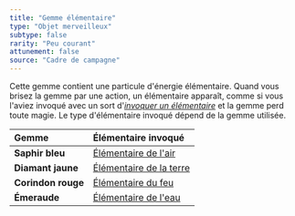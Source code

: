 ```yaml
---
title: "Gemme élémentaire"
type: "Objet merveilleux"
subtype: false
rarity: "Peu courant"
attunement: false
source: "Cadre de campagne"
---
```

Cette gemme contient une particule d'énergie élémentaire. Quand vous brisez la gemme par une action, un élémentaire apparaît, comme si vous l'aviez invoqué avec un sort d'[_invoquer un élémentaire_](/grimoire/invoquer-un-elementaire) et la gemme perd toute magie. Le type d'élémentaire invoqué dépend de la gemme utilisée.

|Gemme|Élémentaire invoqué|
|:-|:-|
|**Saphir bleu**|[Élémentaire de l'air](/bestiaire/elementaire-de-l-air/)|
|**Diamant jaune**|[Élémentaire de la terre](/bestiaire/elementaire-de-la-terre)|
|**Corindon rouge**|[Élémentaire du feu](/bestiaire/elementaire-du-feu)|
|**Émeraude**|[Élémentaire de l'eau](/bestiaire/elementaire-de-l-eau/)|
